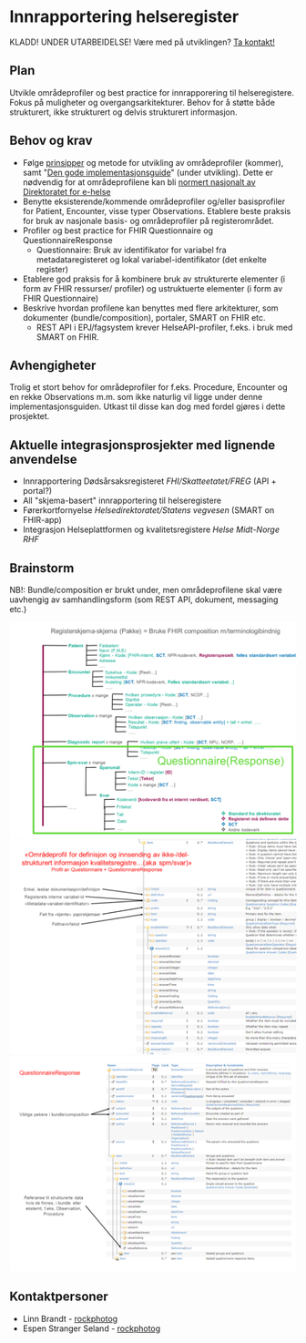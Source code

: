 # Innrapportering helseregister

KLADD! UNDER UTARBEIDELSE! Være med på utviklingen? [Ta kontakt!](https://hl7norway.github.io/best-practice/docs/contact.html)

## Plan

Utvikle områdeprofiler og best practice for innrapporering til helseregistere. Fokus på muligheter og overgangsarkitekturer. Behov for å støtte både strukturert, ikke strukturert og delvis strukturert informasjon.

## Behov og krav

- Følge [prinsipper](https://hl7norway.github.io/best-practice/docs/no-national-profiles-principles.html) og metode for utvikling av områdeprofiler (kommer), samt "[Den gode implementasjonsguide](https://hl7norway.github.io/best-practice/docs/dgi/)" (under utvikling). Dette er nødvendig for at områdeprofilene kan bli [normert nasjonalt av Direktoratet for e-helse](https://ehelse.no/standarder)
- Benytte eksisterende/kommende områdeprofiler og/eller basisprofiler for Patient, Encounter, visse typer Observations. Etablere beste praksis for bruk av nasjonale basis- og områdeprofiler på registerområdet. 
- Profiler og best practice for FHIR Questionnaire og QuestionnaireResponse
  - Questionnaire: Bruk av identifikator for variabel fra metadataregisteret og lokal variabel-identifikator (det enkelte register)
- Etablere god praksis for å kombinere bruk av strukturerte elementer (i form av FHIR ressurser/ profiler) og ustruktuerte elementer (i form av FHIR Questionnaire) 
- Beskrive hvordan profilene kan benyttes med flere arkitekturer, som dokumenter (bundle/composition), portaler, SMART on FHIR etc.
  - REST API i EPJ/fagsystem krever HelseAPI-profiler, f.eks. i bruk med SMART on FHIR. 

## Avhengigheter

Trolig et stort behov for områdeprofiler for f.eks. Procedure, Encounter og en rekke Observations m.m. som ikke naturlig vil ligge under denne implementasjonsguiden. Utkast til disse kan dog med fordel gjøres i dette prosjektet. 

## Aktuelle integrasjonsprosjekter med lignende anvendelse

- Innrapportering Dødsårsaksregisteret _FHI/Skatteetatet/FREG_ (API + portal?)
- All "skjema-basert" innrapportering til helseregistere
- Førerkortfornyelse _Helsedirektoratet/Statens vegvesen_ (SMART on FHIR-app)
- Integrasjon Helseplattformen og kvalitetsregistere _Helse Midt-Norge RHF_

## Brainstorm

NB!: Bundle/composition er brukt under, men områdeprofilene skal være uavhengig av samhandlingsform (som REST API, dokument, messaging etc.)

![lysbilde](images/Lysbilde6.PNG)
![lysbilde](images/Lysbilde7.PNG)
![lysbilde](images/Lysbilde8.PNG)


## Kontaktpersoner

- Linn Brandt - [rockphotog](https://github.com/linnbrandt)
- Espen Stranger Seland - [rockphotog](https://github.com/rockphotog)
